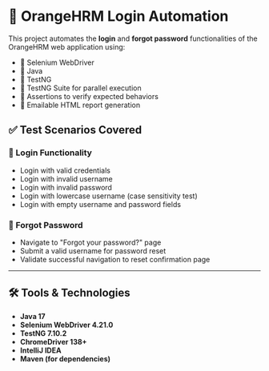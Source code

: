 # 🧪 OrangeHRM Login Automation

This project automates the **login** and **forgot password** functionalities of the OrangeHRM web application using:

- 🔹 Selenium WebDriver  
- 🔹 Java  
- 🔹 TestNG  
- 🔹 TestNG Suite for parallel execution  
- 🔹 Assertions to verify expected behaviors  
- 🔹 Emailable HTML report generation

## ✅ Test Scenarios Covered

### 🔐 Login Functionality
- Login with valid credentials  
- Login with invalid username  
- Login with invalid password  
- Login with lowercase username (case sensitivity test)  
- Login with empty username and password fields  

### 🔁 Forgot Password
- Navigate to "Forgot your password?" page  
- Submit a valid username for password reset  
- Validate successful navigation to reset confirmation page  

---

## 🛠️ Tools & Technologies
- **Java 17**  
- **Selenium WebDriver 4.21.0**  
- **TestNG 7.10.2**  
- **ChromeDriver 138+**  
- **IntelliJ IDEA**  
- **Maven (for dependencies)**

